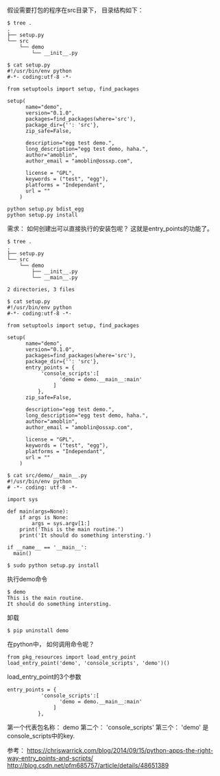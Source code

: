 假设需要打包的程序在src目录下， 目录结构如下：
```
$ tree .
.
├── setup.py
└── src
    └── demo
        └── __init__.py

$ cat setup.py
#!/usr/bin/env python
#-*- coding:utf-8 -*-

from setuptools import setup, find_packages

setup(
      name="demo",
      version="0.1.0",
      packages=find_packages(where='src'),
      package_dir={'': 'src'},
      zip_safe=False,

      description="egg test demo.",
      long_description="egg test demo, haha.",
      author="amoblin",
      author_email = "amoblin@ossxp.com",

      license = "GPL",
      keywords = ("test", "egg"),
      platforms = "Independant",
      url = ""
    )

```
```
python setup.py bdist_egg
python setup.py install
```

需求： 如何创建出可以直接执行的安装包呢？
这就是entry_points的功能了。

```
$ tree .
.
├── setup.py
└── src
    └── demo
        ├── __init__.py
        └── __main__.py

2 directories, 3 files

$ cat setup.py
#!/usr/bin/env python
#-*- coding:utf-8 -*-

from setuptools import setup, find_packages

setup(
      name="demo",
      version="0.1.0",
      packages=find_packages(where='src'),
      package_dir={'': 'src'},
      entry_points = {
           'console_scripts':[
                 'demo = demo.__main__:main'
               ]
          },
      zip_safe=False,

      description="egg test demo.",
      long_description="egg test demo, haha.",
      author="amoblin",
      author_email = "amoblin@ossxp.com",

      license = "GPL",
      keywords = ("test", "egg"),
      platforms = "Independant",
      url = ""
    )

$ cat src/demo/__main__.py
#!/usr/bin/env python
# -*- coding: utf-8 -*-

import sys

def main(args=None):
    if args is None:
        args = sys.argv[1:]
    print('This is the main routine.')
    print('It should do something intersting.')

if __name__ == '__main__':
  main()

$ sudo python setup.py install
```
执行demo命令
```
$ demo
This is the main routine.
It should do something intersting.
```
卸载
```
$ pip uninstall demo
```

在python中， 如何调用命令呢？
```
from pkg_resources import load_entry_point
load_entry_point('demo', 'console_scripts', 'demo')()
```
load_entry_point的3个参数
```
entry_points = {
           'console_scripts':[
                 'demo = demo.__main__:main'
               ]
          },
```
第一个代表包名称： demo
第二个： 'console_scripts'
第三个： 'demo' 是 console_scripts中的key.

参考：
https://chriswarrick.com/blog/2014/09/15/python-apps-the-right-way-entry_points-and-scripts/
http://blog.csdn.net/pfm685757/article/details/48651389
